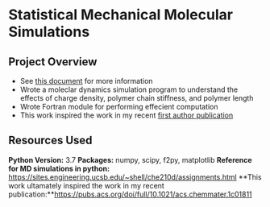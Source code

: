 # Statistical Mechanical Molecular Simulations

## Project Overview
* See [this document](https://sites.engineering.ucsb.edu/~shell/che210d/gallery2019/DHanemannRawlings_report.pdf) for more information
* Wrote a moleclar dynamics simulation program to understand the effects of charge density, polymer chain stiffness, and polymer length 
* Wrote Fortran module for performing effecient computation
* This work inspired the work in my recent [first author publication](https://pubs.acs.org/doi/full/10.1021/acs.chemmater.1c01811)

## Resources Used
**Python Version:** 3.7
**Packages:** numpy, scipy, f2py, matplotlib
**Reference for MD simulations in python:** https://sites.engineering.ucsb.edu/~shell/che210d/assignments.html
**This work ultamately inspired the work in my recent publication:**https://pubs.acs.org/doi/full/10.1021/acs.chemmater.1c01811

